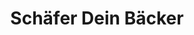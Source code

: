 ---
title: "Schäfer Dein Bäcker"
url: /neuwied/schaefer-dein-baecker-beverwijker-ring/
shop: Bäckerei
---